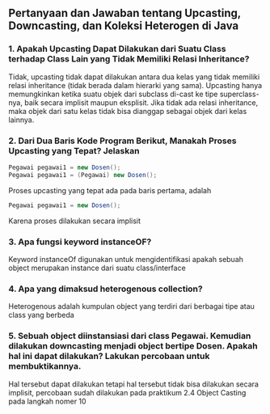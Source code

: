 ## Pertanyaan dan Jawaban tentang Upcasting, Downcasting, dan Koleksi Heterogen di Java

### 1. Apakah Upcasting Dapat Dilakukan dari Suatu Class terhadap Class Lain yang Tidak Memiliki Relasi Inheritance?
Tidak, upcasting tidak dapat dilakukan antara dua kelas yang tidak memiliki relasi inheritance (tidak berada dalam hierarki yang sama). Upcasting hanya memungkinkan ketika suatu objek dari subclass di-cast ke tipe superclass-nya, baik secara implisit maupun eksplisit. Jika tidak ada relasi inheritance, maka objek dari satu kelas tidak bisa dianggap sebagai objek dari kelas lainnya.

### 2. Dari Dua Baris Kode Program Berikut, Manakah Proses Upcasting yang Tepat? Jelaskan
```java
Pegawai pegawai1 = new Dosen();
Pegawai pegawai1 = (Pegawai) new Dosen();
```
Proses upcasting yang tepat ada pada baris pertama, adalah
```java
Pegawai pegawai1 = new Dosen();
```
Karena proses dilakukan secara implisit

### 3. Apa fungsi keyword instanceOF?
Keyword instanceOf digunakan untuk mengidentifikasi apakah sebuah object merupakan instance dari suatu class/interface

### 4. Apa yang dimaksud heterogenous collection?
Heterogenous adalah kumpulan object yang terdiri dari berbagai tipe atau class yang berbeda

### 5. Sebuah object diinstansiasi dari class Pegawai. Kemudian dilakukan downcasting menjadi object bertipe Dosen. Apakah hal ini dapat dilakukan? Lakukan percobaan untuk membuktikannya. 
Hal tersebut dapat dilakukan tetapi hal tersebut tidak bisa dilakukan secara implisit, percobaan sudah dilakukan pada praktikum 2.4 Object Casting pada langkah nomer 10
